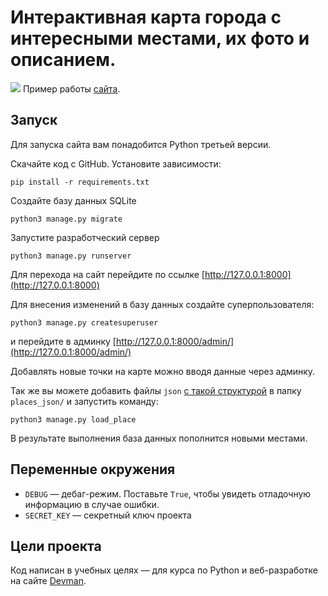 # Интерактивная карта города с интересными местами, их фото и описанием.
![](gif/preview_map.gif)
Пример работы [сайта](http://kmorales.pythonanywhere.com).

## Запуск

Для запуска сайта вам понадобится Python третьей версии.

Скачайте код с GitHub. Установите зависимости:

```
pip install -r requirements.txt
```

Создайте базу данных SQLite

```
python3 manage.py migrate
```

Запустите разработческий сервер

```
python3 manage.py runserver
```

Для перехода на сайт перейдите по ссылке [http://127.0.0.1:8000](http://127.0.0.1:8000)

Для внесения изменений в базу данных создайте суперпользователя:

```
python3 manage.py createsuperuser
```

и перейдите в админку [http://127.0.0.1:8000/admin/](http://127.0.0.1:8000/admin/)

Добавлять новые точки на карте можно вводя данные через админку.

Так же вы можете добавить файлы `json` [с такой структурой](https://raw.githubusercontent.com/devmanorg/where-to-go-places/master/places/Антикафе%20Bizone.json) в папку `places_json/` и запустить команду:

```
python3 manage.py load_place
```

В результате выполнения база данных пополнится новыми местами.

## Переменные окружения

- `DEBUG` — дебаг-режим. Поставьте `True`, чтобы увидеть отладочную информацию в случае ошибки.
- `SECRET_KEY` — секретный ключ проекта

## Цели проекта

Код написан в учебных целях — для курса по Python и веб-разработке на сайте [Devman](https://dvmn.org).
